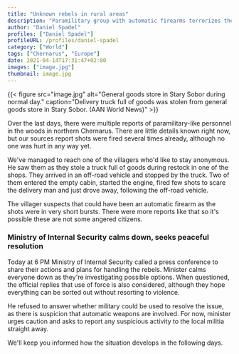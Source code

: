 ```yaml
---
title: "Unknown rebels in rural areas"
description: "Paramilitary group with automatic firearms terrorizes the villagers in northern Chernarus."
author: "Daniel Spadel"
profiles: ["Daniel Spadel"]
profileURL: /profiles/daniel-spadel
category: ["World"]
tags: ["Chernarus", "Europe"]
date: 2021-04-14T17:31:47+02:00
images: ["image.jpg"]
thumbnail: image.jpg
---
```


{{< figure src="image.jpg" alt="General goods store in Stary Sobor during normal day." caption="Delivery truck full of goods was stolen from general goods store in Stary Sobor. (AAN World News)" >}}

Over the last days, there were multiple reports of paramilitary-like personnel in the woods in northern Chernarus. There are little details known right now, but our sources report shots were fired several times already, although no one was hurt in any way yet.

We've managed to reach one of the villagers who'd like to stay anonymous. He saw them as they stole a truck full of goods during restock in one of the shops. They arrived in an off-road vehicle and stopped by the truck. Two of them entered the empty cabin, started the engine, fired few shots to scare the delivery man and just drove away, following the off-road vehicle.

The villager suspects that could have been an automatic firearm as the shots were in very short bursts. There were more reports like that so it's possible these are not some angered citizens.

### Ministry of Internal Security calms down, seeks peaceful resolution

Today at 6 PM Ministry of Internal Security called a press conference to share their actions and plans for handling the rebels. Minister calms everyone down as they're investigating possible options. When questioned, the official replies that use of force is also considered, although they hope everything can be sorted out without resorting to violence.

He refused to answer whether military could be used to resolve the issue, as there is suspicion that automatic weapons are involved. For now, minister urges caution and asks to report any suspicious activity to the local militia straight away.

We'll keep you informed how the situation develops in the following days.
